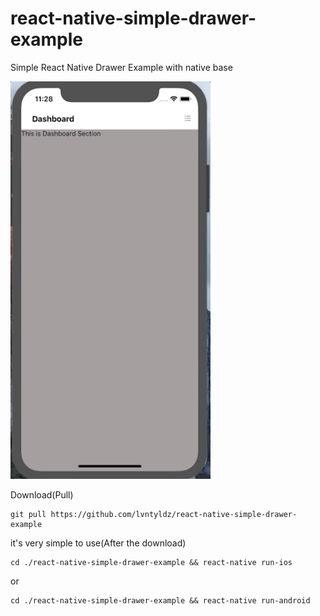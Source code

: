 # react-native-simple-drawer-example
Simple React Native Drawer Example with native base

<img width="320px"  src="https://github.com/lvntyldz/react-native-simple-drawer-example/blob/master/images/drawer.gif?raw=true" />


Download(Pull)
```
git pull https://github.com/lvntyldz/react-native-simple-drawer-example
```

it's very simple to use(After the download)
```
cd ./react-native-simple-drawer-example && react-native run-ios
```
or

```
cd ./react-native-simple-drawer-example && react-native run-android
```
